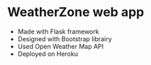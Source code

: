 # WeatherZone web app

- Made with Flask framework
- Designed with Bootstrap librairy
- Used Open Weather Map API
- Deployed on Heroku